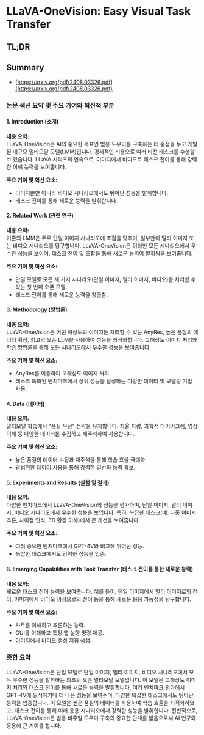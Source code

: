 # LLaVA-OneVision: Easy Visual Task Transfer
## TL;DR
## Summary
- [https://arxiv.org/pdf/2408.03326.pdf](https://arxiv.org/pdf/2408.03326.pdf)

### 논문 섹션 요약 및 주요 기여와 혁신적 부분

#### 1. Introduction (소개)

**내용 요약:**  
LLaVA-OneVision은 AI의 중요한 목표인 범용 도우미를 구축하는 데 중점을 두고 개발된 대규모 멀티모달 모델(LMM)입니다. 경제적인 비용으로 여러 비전 태스크를 수행할 수 있습니다. LLaVA 시리즈의 연속으로, 이미지에서 비디오로 태스크 전이를 통해 강력한 이해 능력을 보여줍니다.

**주요 기여 및 혁신 요소:**  
- 이미지뿐만 아니라 비디오 시나리오에서도 뛰어난 성능을 발휘합니다.
- 태스크 전이를 통해 새로운 능력을 발휘합니다.

#### 2. Related Work (관련 연구)

**내용 요약:**  
기존의 LMM은 주로 단일 이미지 시나리오에 초점을 맞추며, 일부만이 멀티 이미지 또는 비디오 시나리오를 탐구합니다. LLaVA-OneVision은 이러한 모든 시나리오에서 우수한 성능을 보이며, 태스크 전이 및 조합을 통해 새로운 능력이 발휘됨을 보여줍니다.

**주요 기여 및 혁신 요소:**  
- 단일 모델로 모든 세 가지 시나리오(단일 이미지, 멀티 이미지, 비디오)를 처리할 수 있는 첫 번째 오픈 모델.
- 태스크 전이를 통해 새로운 능력을 창출함.
  
#### 3. Methodology (방법론)

**내용 요약:**  
LLaVA-OneVision은 어떤 해상도의 이미지든 처리할 수 있는 AnyRes, 높은 품질의 데이터 확장, 최고의 오픈 LLM을 사용하여 성능을 최적화합니다. 고해상도 이미지 처리와 학습 방법론을 통해 모든 시나리오에서 우수한 성능을 보여줍니다.

**주요 기여 및 혁신 요소:**  
- AnyRes를 이용하여 고해상도 이미지 처리.
- 태스크 특화된 벤치마크에서 상위 성능을 달성하는 다양한 데이터 및 모델링 기법 사용.

#### 4. Data (데이터)

**내용 요약:**  
멀티모달 학습에서 "품질 우선" 전략을 유지합니다. 자율 차량, 과학적 다이어그램, 영상 이해 등 다양한 데이터를 수집하고 재주석하여 사용합니다.

**주요 기여 및 혁신 요소:**  
- 높은 품질의 데이터 수집과 재주석을 통해 학습 효율 극대화.
- 광범위한 데이터 사용을 통해 강력한 일반화 능력 확보.

#### 5. Experiments and Results (실험 및 결과)

**내용 요약:**  
다양한 벤치마크에서 LLaVA-OneVision의 성능을 평가하며, 단일 이미지, 멀티 이미지, 비디오 시나리오에서 우수한 성능을 보입니다. 특히, 복잡한 태스크(예: 다중 이미지 추론, 차이점 인식, 3D 환경 이해)에서 큰 개선을 보여줍니다.

**주요 기여 및 혁신 요소:**  
- 여러 중요한 벤치마크에서 GPT-4V와 비교해 뛰어난 성능.
- 복잡한 태스크에서도 강력한 성능을 입증.

#### 6. Emerging Capabilities with Task Transfer (태스크 전이를 통한 새로운 능력)

**내용 요약:**  
새로운 태스크 전이 능력을 보여줍니다. 예를 들어, 단일 이미지에서 멀티 이미지로의 전이, 이미지에서 비디오 생성으로의 전이 등을 통해 새로운 응용 가능성을 탐구합니다.

**주요 기여 및 혁신 요소:**  
- 차트를 이해하고 추론하는 능력.
- GUI를 이해하고 특정 앱 실행 명령 제공.
- 이미지에서 비디오 생성 지침 생성.

### 종합 요약

LLaVA-OneVision은 단일 모델로 단일 이미지, 멀티 이미지, 비디오 시나리오에서 모두 우수한 성능을 발휘하는 최초의 오픈 멀티모달 모델입니다. 이 모델은 고해상도 이미지 처리와 태스크 전이를 통해 새로운 능력을 발휘합니다. 여러 벤치마크 평가에서 GPT-4V에 필적하거나 더 나은 성능을 보여주며, 다양한 복잡한 태스크에서도 뛰어난 능력을 입증합니다. 이 모델은 높은 품질의 데이터를 사용하여 학습 효율을 최적화하였고, 태스크 전이를 통해 여러 응용 시나리오에서 강력한 성능을 발휘합니다. 전반적으로, LLaVA-OneVision은 범용 비주얼 도우미 구축의 중요한 단계를 밟음으로써 AI 연구와 응용에 큰 기여를 합니다.